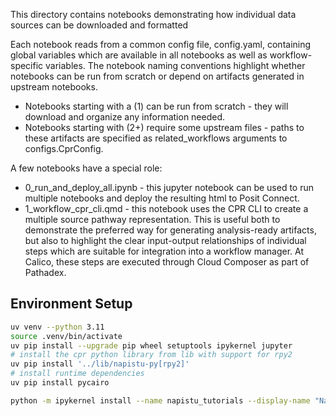 This directory contains notebooks demonstrating how individual data sources can be downloaded and formatted

Each notebook reads from a common config file, config.yaml, containing global variables which are available in all notebooks as well as workflow-specific variables. The notebook naming conventions highlight whether notebooks can be run from scratch or depend on artifacts generated in upstream notebooks.

- Notebooks starting with a (1) can be run from scratch - they will download and organize any information needed.
- Notebooks starting with (2+) require some upstream files - paths to these artifacts are specified as related_workflows arguments to configs.CprConfig.

A few notebooks have a special role:

- 0_run_and_deploy_all.ipynb - this jupyter notebook can be used to run multiple notebooks and deploy the resulting html to Posit Connect.
- 1_workflow_cpr_cli.qmd - this notebook uses the CPR CLI to create a multiple source pathway representation. This is useful both to demonstrate the preferred way for generating analysis-ready artifacts, but also to highlight the clear input-output relationships of individual steps which are suitable for integration into a workflow manager. At Calico, these steps are executed through Cloud Composer as part of Pathadex.

## Environment Setup

```bash
uv venv --python 3.11
source .venv/bin/activate
uv pip install --upgrade pip wheel setuptools ipykernel jupyter
# install the cpr python library from lib with support for rpy2
uv pip install '../lib/napistu-py[rpy2]'
# install runtime dependencies
uv pip install pycairo

python -m ipykernel install --name napistu_tutorials --display-name "Napistu - Tutorials" --user
```
